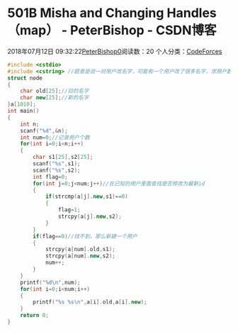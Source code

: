 # 501B Misha and Changing Handles（map） - PeterBishop - CSDN博客





2018年07月12日 09:32:22[PeterBishop0](https://me.csdn.net/qq_40061421)阅读数：20
个人分类：[CodeForces](https://blog.csdn.net/qq_40061421/article/category/7796219)









```cpp
#include <cstdio>
#include <cstring> //题意是说一对用户改名字，可能有一个用户改了很多名字，求用户数目
struct node
{
	char old[25];//旧的名字 
	char new[25];//新的名字 
}a[1010];
int main()
{
	int n;
	scanf("%d",&n);
	int num=0;//记录用户个数 
	for(int i=0;i<n;i++)
	{
		char s1[25],s2[25];
		scanf("%s",s1);
		scanf("%s",s2);
		int flag=0;
		for(int j=0;j<num;j++)//在已知的用户里面查找是否修改为最新id 
		{
			if(strcmp(a[j].new,s1)==0)
			{
				flag=1;
				strcpy(a[j].new,s2);
			}
		}
		if(flag==0)//找不到，那么新建一个用户 
		{
			strcpy(a[num].old,s1);
			strcpy(a[num].new,s2);
			num++;
		}
	}
	printf("%d\n",num);
	for(int i=0;i<num;i++)
	{
		printf("%s %s\n",a[i].old,a[i].new);
	}
	return 0;
}
```




